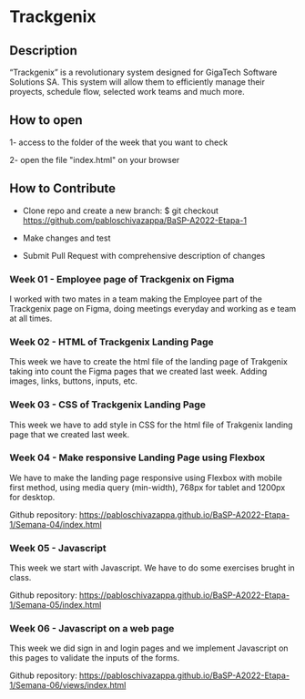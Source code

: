 # Trackgenix


## Description

“Trackgenix” is a revolutionary system designed for GigaTech Software Solutions SA. 
This system will allow them to efficiently manage their proyects, schedule flow, selected work teams and much more.


## How to open
  
1- access to the folder of the week that you want to check

2- open the file "index.html" on your browser


## How to Contribute

* Clone repo and create a new branch: $ git checkout https://github.com/pabloschivazappa/BaSP-A2022-Etapa-1

* Make changes and test

* Submit Pull Request with comprehensive description of changes


### Week 01 - Employee page of Trackgenix on Figma

I worked with two mates in a team making the Employee part of the Trackgenix page on Figma, doing meetings everyday and
working as e team at all times.

### Week 02 - HTML of Trackgenix Landing Page

This week we have to create the html file of the landing page of Trakgenix taking into count the Figma pages that we 
created last week. Adding images, links, buttons, inputs, etc.

### Week 03 - CSS of Trackgenix Landing Page

This week we have to add style in CSS for the html file of Trakgenix landing page that we created last week.

### Week 04 - Make responsive Landing Page using Flexbox

We have to make the landing page responsive using Flexbox with mobile first method, using media query (min-width), 768px for tablet and 1200px for desktop.

Github repository: https://pabloschivazappa.github.io/BaSP-A2022-Etapa-1/Semana-04/index.html

### Week 05 - Javascript

This week we start with Javascript. We have to do some exercises brught in class.

Github repository: https://pabloschivazappa.github.io/BaSP-A2022-Etapa-1/Semana-05/index.html

### Week 06 - Javascript on a web page

This week we did sign in and login pages and we implement Javascript on this pages to validate the inputs of the forms.

Github repository: https://pabloschivazappa.github.io/BaSP-A2022-Etapa-1/Semana-06/views/index.html